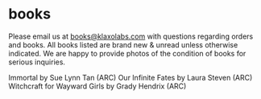 # books
Please email us at books@klaxolabs.com with questions regarding orders and books.
All books listed are brand new & unread unless otherwise indicated.
We are happy to provide photos of the condition of books for serious inquiries.

Immortal by Sue Lynn Tan (ARC)
Our Infinite Fates by Laura Steven (ARC)
Witchcraft for Wayward Girls by Grady Hendrix (ARC)
